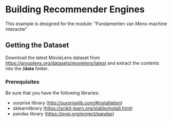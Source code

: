 # Building Recommender Engines

This example is designed for the module: "Fundamenten van Mens-machine interactie" 

## Getting the Dataset

Download the latest MovieLens dataset from https://grouplens.org/datasets/movielens/latest and extract the contents into the **/data** folder.


### Prerequisites

Be sure that you have the following libraries: 

* surprise library (http://surpriselib.com/#installation)
* sklearnlibrary (https://scikit-learn.org/stable/install.html)
* pandas library (https://pypi.org/project/pandas)
